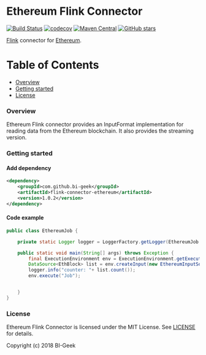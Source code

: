 # Ethereum Flink Connector 
[![Build Status](https://travis-ci.org/bi-geek/flink-connector-ethereum.svg?branch=master)](https://travis-ci.org/bi-geek/flink-connector-ethereum) 
[![codecov](https://codecov.io/gh/bi-geek/flink-connector-ethereum/branch/master/graph/badge.svg)](https://codecov.io/gh/bi-geek/flink-connector-ethereum) 
[![Maven Central](https://maven-badges.herokuapp.com/maven-central/com.github.bi-geek/flink-connector-ethereum/badge.svg?style=plastic)](https://maven-badges.herokuapp.com/maven-central/com.github.bi-geek/flink-connector-ethereum) 
[![GitHub stars](https://img.shields.io/github/stars/badges/shields.svg?style=social&label=Star)](https://github.com/bi-geek/flink-connector-ethereum)

[Flink](https://flink.apache.org/) connector for [Ethereum](https://www.ethereum.org/).

# Table of Contents
 
- [Overview](#overview)
- [Getting started](#getting-started)
- [License](#license)


### Overview

Ethereum Flink connector provides an InputFormat implementation for reading data from the Ethereum blockchain.
It also provides the streaming version.


### Getting started

#### Add dependency

```xml
<dependency>
    <groupId>com.github.bi-geek</groupId>
    <artifactId>flink-connector-ethereum</artifactId>
    <version>1.0.2</version>
</dependency>

```
#### Code example


```java
public class EthereumJob {

	private static Logger logger = LoggerFactory.getLogger(EthereumJob.class);

	public static void main(String[] args) throws Exception {
		final ExecutionEnvironment env = ExecutionEnvironment.getExecutionEnvironment();
		DataSource<EthBlock> list = env.createInput(new EthereumInputSource("https://localhost:8545", 4000000, 4005000));
		logger.info("counter: "+ list.count());
		env.execute("Job");


	}
}
```



### License

Ethereum Flink Connector is licensed under the MIT License. See [LICENSE](LICENSE.md) for details.

Copyright (c) 2018 BI-Geek
